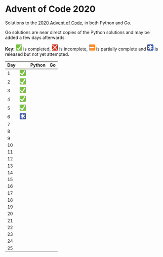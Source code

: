 # Advent of Code 2020

Solutions to the [2020 Advent of Code](https://adventofcode.com/2020), in both Python and Go.

Go solutions are near direct copies of the Python solutions and may be added a few days afterwards.

**Key:** ![Completed][check] is completed, ![Incomplete][cross] is incomplete, ![Partially complete][partial] is partially complete and ![Not yet attempted][pending] is released but not yet attempted.

<!-- PARSE START -->
| Day |                     | Python | Go |
|-----|---------------------|--------|----|
| 1   | ![Completed][check] |        |    |
| 2   | ![Completed][check] |        |    |
| 3   | ![Completed][check] |        |    |
| 4   | ![Completed][check] |        |    |
| 5   | ![Completed][check] |        |    |
| 6 | ![Not yet attempted][pending] | | |
| 7   |                     |        |    |
| 8   |                     |        |    |
| 9   |                     |        |    |
| 10  |                     |        |    |
| 11  |                     |        |    |
| 12  |                     |        |    |
| 13  |                     |        |    |
| 14  |                     |        |    |
| 15  |                     |        |    |
| 16  |                     |        |    |
| 17  |                     |        |    |
| 18  |                     |        |    |
| 19  |                     |        |    |
| 20  |                     |        |    |
| 21  |                     |        |    |
| 22  |                     |        |    |
| 23  |                     |        |    |
| 24  |                     |        |    |
| 25  |                     |        |    |
<!-- PARSE END -->

[check]: https://github.com/codemicro/adventOfCode/blob/master/.github/check.jpg?raw=true
[cross]: https://github.com/codemicro/adventOfCode/blob/master/.github/cross.jpg?raw=true
[partial]: https://github.com/codemicro/adventOfCode/blob/master/.github/partial.jpg?raw=true
[pending]: https://github.com/codemicro/adventOfCode/blob/master/.github/asterisk.jpg?raw=true